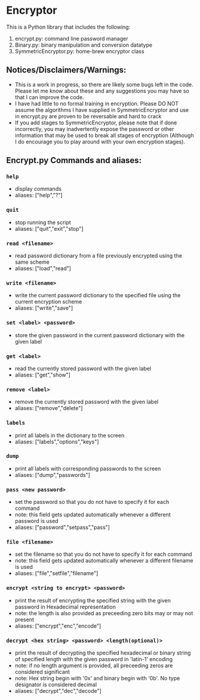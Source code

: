 # Encryptor
This is a Python library that includes the following:
1. encrypt.py:              command line password manager
2. Binary.py:               binary manipulation and conversion datatype
3. SymmetricEncryptor.py:   home-brew encryptor class 

## Notices/Disclaimers/Warnings:
- This is a work in progress, so there are likely some bugs left in the code. Please let me know about these and any suggestions you may have so that I can improve the code.
- I have had little to no formal training in encryption. Please DO NOT assume the algorithms I have supplied in SymmetricEncryptor and use in encrypt.py are proven to be reversable and hard to crack
- If you add stages to SymmetricEncryptor, please note that if done incorrectly, you may inadvertently expose the password or other information that may be used to break all stages of encryption (Although I do encourage you to play around with your own encryption stages).

## Encrypt.py Commands and aliases: 

### `help`
- display commands
- aliases: ["help","?"]
            
### `quit` 
- stop running the script
- aliases: ["quit","exit","stop"]
            
### `read <filename>`       
- read password dictionary from a file previously encrypted using the same scheme
- aliases: ["load","read"]

### `write <filename>`
- write the current password dictionary to the specified file using the current encryption scheme
- aliases: ["write","save"]

### `set <label> <password>`
- store the given password in the current password dictionary with the given label

### `get <label>`
- read the currently stored password with the given label
- aliases: ["get","show"]

### `remove <label>`
- remove the currently stored password with the given label
- aliases: ["remove","delete"]
### `labels`      
- print all labels in the dictionary to the screen
- aliases: ["labels","options","keys"]

### `dump`
- print all labels with corresponding passwords to the screen
- aliases: ["dump","passwords"]

### `pass <new password>`
- set the password so that you do not have to specify it for each command
- note: this field gets updated automatically whenever a different password is used
- aliases: ["password","setpass","pass"]

### `file <filename>`
- set the filename so that you do not have to specify it for each command
- note: this field gets updated automatically whenever a different filename is used
- aliases: ["file","setfile","filename"]

### `encrypt <string to encrypt> <password>`     
- print the result of encrypting the specified string with the given password in Hexadecimal representation
- note: the length is also provided as preceeding zero bits may or may not present
- aliases: ["encrypt","enc","encode"]

### `decrypt <hex string> <password> <length(optional)>`
- print the result of decrypting the specified hexadecimal or binary string of specified length with the given password in 'latin-1' encoding
- note: if no length argument is provided, all preceeding zeros are considered significant
- note: Hex string begin with '0x' and binary begin with '0b'. No type designator is considered decimal
- aliases: ["decrypt","dec","decode"]
